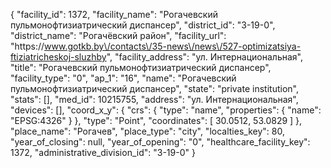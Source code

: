 {
    "facility_id": 1372,
    "facility_name": "Рогачевский пульмонофтизиатрический диспансер",
    "district_id": "3-19-0",
    "district_name": "Рогачёвский район",
    "facility_url": "https:\/\/www.gotkb.by\/contacts\/35-news\/news\/527-optimizatsiya-ftiziatricheskoj-sluzhby",
    "facility_address": "ул. Интернациональная",
    "title": "Рогачевский пульмонофтизиатрический диспансер",
    "facility_type": "0",
    "ap_1": "16",
    "name": "Рогачевский пульмонофтизиатрический диспансер",
    "state": "private institution",
    "stats": [],
    "med_id": 10215755,
    "address": "ул. Интернациональная",
    "devices": [],
    "coord_x_y": {
        "crs": {
            "type": "name",
            "properties": {
                "name": "EPSG:4326"
            }
        },
        "type": "Point",
        "coordinates": [
            30.0512,
            53.0829
        ]
    },
    "place_name": "Рогачев",
    "place_type": "city",
    "localties_key": 80,
    "year_of_closing": null,
    "year_of_opening": "0",
    "healthcare_facility_key": 1372,
    "administrative_division_id": "3-19-0"
}